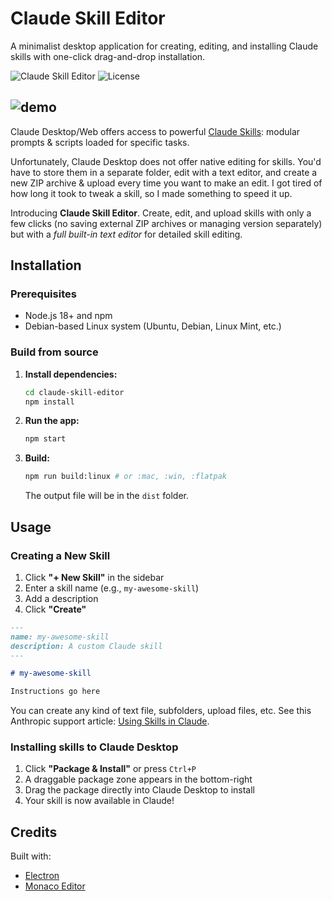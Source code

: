 # Claude Skill Editor

A minimalist desktop application for creating, editing, and installing Claude skills with one-click drag-and-drop installation.

![Claude Skill Editor](https://img.shields.io/badge/Electron-v38-blue) ![License](https://img.shields.io/badge/license-MIT-green)


![demo](https://github.com/user-attachments/assets/456f25e7-d39d-4637-ba74-3563ae20b4a8)
---

Claude Desktop/Web offers access to powerful [Claude Skills](https://www.anthropic.com/news/skills): modular prompts & scripts loaded for specific tasks.


Unfortunately, Claude Desktop does not offer native editing for skills. You'd have to store them in a separate folder, edit with a text editor, and create a new ZIP archive & upload every time you want to make an edit. I got tired of how long it took to tweak a skill, so I made something to speed it up.

Introducing **Claude Skill Editor**. Create, edit, and upload skills with only a few clicks (no saving external ZIP archives or managing version separately) but with a *full built-in text editor* for detailed skill editing.


## Installation

### Prerequisites
- Node.js 18+ and npm
- Debian-based Linux system (Ubuntu, Debian, Linux Mint, etc.)

### Build from source

1. **Install dependencies:**
   ```bash
   cd claude-skill-editor
   npm install
   ```
2. **Run the app:**
   ```bash
   npm start
   ```
3. **Build:**
   ```bash
   npm run build:linux # or :mac, :win, :flatpak
   ```
   The output file will be in the `dist` folder.

## Usage

### Creating a New Skill

1. Click **"+ New Skill"** in the sidebar
2. Enter a skill name (e.g., `my-awesome-skill`)
3. Add a description
4. Click **"Create"**

```markdown
---
name: my-awesome-skill
description: A custom Claude skill
---

# my-awesome-skill

Instructions go here
```

You can create any kind of text file, subfolders, upload files, etc. See this Anthropic support article: [Using Skills in Claude](https://support.claude.com/en/articles/12512180-using-skills-in-claude).

### Installing skills to Claude Desktop

1. Click **"Package & Install"** or press `Ctrl+P`
2. A draggable package zone appears in the bottom-right
3. Drag the package directly into Claude Desktop to install
4. Your skill is now available in Claude!

## Credits

Built with:
- [Electron](https://www.electronjs.org/)
- [Monaco Editor](https://microsoft.github.io/monaco-editor/)
